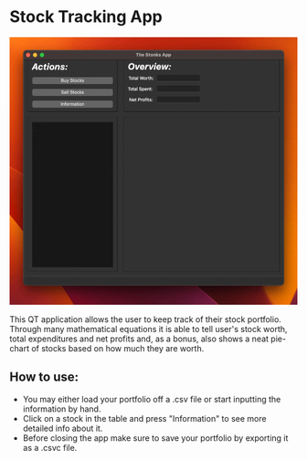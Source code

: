 # Stock Tracking App
![](res/preview.gif)

This QT application allows the user to keep track of their stock portfolio. Through many mathematical equations it is able to tell user's stock worth, total expenditures and net profits and, as a bonus, also shows a neat pie-chart of stocks based on how much they are worth.

## How to use:
- You may either load your portfolio off a .csv file or start inputting the information by hand.
- Click on a stock in the table and press "Information" to see more detailed info about it.
- Before closing the app make sure to save your portfolio by exporting it as a .csvc file.

